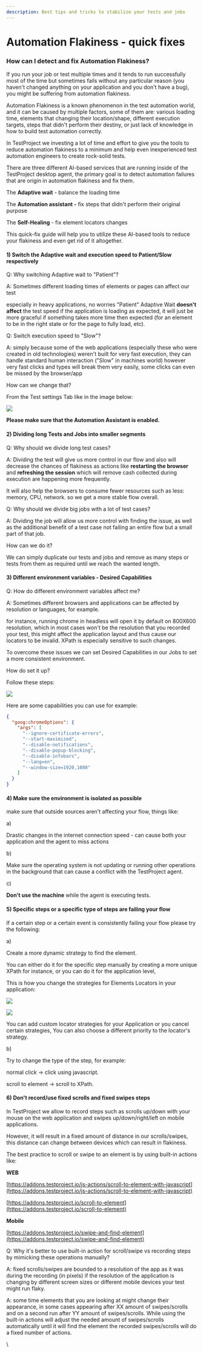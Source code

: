 ```yaml
---
description: Best tips and tricks to stabilize your tests and jobs
---
```


# Automation Flakiness - quick fixes

### **How can I detect and fix Automation Flakiness?** <a href="#h_cbc97b255f" id="h_cbc97b255f"></a>

If you run your job or test multiple times and it tends to run successfully most of the time but sometimes fails without any particular reason (you haven't changed anything on your application and you don't have a bug), you might be suffering from automation flakiness.

Automation Flakiness is a known phenomenon in the test automation world, and it can be caused by multiple factors, some of them are: various loading time, elements that changing their location/shape, different execution targets, steps that didn't perform their destiny, or just lack of knowledge in how to build test automation correctly.

In TestProject we investing a lot of time and effort to give you the tools to reduce automation flakiness to a minimum and help even inexperienced test automation engineers to create rock-solid tests.

There are three different AI-based services that are running inside of the TestProject desktop agent, the primary goal is to detect automation failures that are origin in automation flakiness and fix them.

The **Adaptive wait** - balance the loading time

The **Automation assistant -** fix steps that didn't perform their original purpose

The **Self-Healing** - fix element locators changes

This quick-fix guide will help you to utilize these AI-based tools to reduce your flakiness and even get rid of it altogether.

#### **1) Switch the Adaptive wait and execution speed to Patient/Slow** respectively <a href="#h_81991e9941" id="h_81991e9941"></a>

Q: Why switching Adaptive wait to "Patient"?

A: Sometimes different loading times of elements or pages can affect our test

especially in heavy applications, no worries "Patient" Adaptive Wait **doesn't affect** the test speed if the application is loading as expected, it will just be more graceful if something takes more time then expected (for an element to be in the right state or for the page to fully load, etc).

Q: Switch execution speed to "Slow"?

A: simply because some of the web applications (especially these who were created in old technologies) weren't built for very fast execution, they can handle standard human interaction ("Slow" in machines world) however very fast clicks and types will break them very easily, some clicks can even be missed by the browser/app

How can we change that?

From the Test settings Tab like in the image below:

![](<../../.gitbook/assets/image (562).png>)

**Please make sure that the Automation Assistant is enabled.**

#### **2) Dividing long Tests and Jobs into smaller segments** <a href="#h_25e50f28f8" id="h_25e50f28f8"></a>

Q: Why should we divide long test cases?

A: Dividing the test will give us more control in our flow and also will decrease the chances of flakiness as actions like **restarting the browser** and **refreshing the session** which will remove cash collected during execution are happening more frequently.

It will also help the browsers to consume fewer resources such as less: memory, CPU, network. so we get a more stable flow overall.

Q: Why should we divide big jobs with a lot of test cases?

A: Dividing the job will allow us more control with finding the issue, as well as the additional benefit of a test case not failing an entire flow but a small part of that job.

How can we do it?

We can simply duplicate our tests and jobs and remove as many steps or tests from them as required until we reach the wanted length.

#### 3) Different environment variables - Desired Capabilities <a href="#h_1a44f993e4" id="h_1a44f993e4"></a>

Q: How do different environment variables affect me?

A: Sometimes different browsers and applications can be affected by resolution or languages, for example.

for instance, running chrome in headless will open it by default on 800X600 resolution, which in most cases won't be the resolution that you recorded your test, this might affect the application layout and thus cause our locators to be invalid. XPath is especially sensitive to such changes.

To overcome these issues we can set Desired Capabilities in our Jobs to set a more consistent environment.

How do set it up?

Follow these steps:

![](<../../.gitbook/assets/image (474).png>)

Here are some capabilities you can use for example:

```json
{
  "goog:chromeOptions": {
    "args": [
      "--ignore-certificate-errors",
      "--start-maximized",
      "--disable-notifications",
      "--disable-popup-blocking",
      "--disable-infobars",
      "--lang=en",
      "--window-size=1920,1080"
    ]
  }
}
```

#### &#x20;4) Make sure the environment is isolated as possible <a href="#h_57670b645f" id="h_57670b645f"></a>

make sure that outside sources aren't affecting your flow, things like:

a)

Drastic changes in the internet connection speed - can cause both your application and the agent to miss actions

b)

Make sure the operating system is not updating or running other operations in the background that can cause a conflict with the TestProject agent.

c)

**Don't use the machine** while the agent is executing tests.

#### 5) Specific steps or a specific type of steps are failing your flow <a href="#h_a8716aba59" id="h_a8716aba59"></a>

If a certain step or a certain event is consistently failing your flow please try the following:

a)

Create a more dynamic strategy to find the element.

You can either do it for the specific step manually by creating a more unique XPath for instance, or you can do it for the application level,

This is how you change the strategies for Elements Locators in your application:

![](<../../.gitbook/assets/image (515).png>)

![](<../../.gitbook/assets/image (542).png>)

You can add custom locator strategies for your Application or you cancel certain strategies, You can also choose a different priority to the locator's strategy.

b)

Try to change the type of the step, for example:

normal click -> click using javascript.

scroll to element -> scroll to XPath.

#### 6) Don't record/use fixed scrolls and fixed swipes steps <a href="#h_85b0bb423e" id="h_85b0bb423e"></a>

In TestProject we allow to record steps such as scrolls up/down with your mouse on the web application and swipes up/down/right/left on mobile applications.

However, it will result in a fixed amount of distance in our scrolls/swipes, this distance can change between devices which can result in flakiness.

The best practice to scroll or swipe to an element is by using built-in actions like:

**WEB**

[https://addons.testproject.io/js-actions/scroll-to-element-with-javascript](https://addons.testproject.io/js-actions/scroll-to-element-with-javascript)

[https://addons.testproject.io/scroll-to-element](https://addons.testproject.io/scroll-to-element)

**Mobile**

[https://addons.testproject.io/swipe-and-find-element](https://addons.testproject.io/swipe-and-find-element)

Q: Why it's better to use built-in action for scroll/swipe vs recording steps by mimicking these operations manually?

A: fixed scrolls/swipes are bounded to a resolution of the app as it was during the recording (in pixels) if the resolution of the application is changing by different screen sizes or different mobile devices your test might run flaky.

A: some time elements that you are looking at might change their appearance, in some cases appearing after XX amount of swipes/scrolls and on a second run after YY amount of swipes/scrolls. While using the built-in actions will adjust the needed amount of swipes/scrolls automatically until it will find the element the recorded swipes/scrolls will do a fixed number of actions.

\
